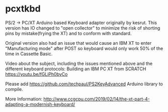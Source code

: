 # pcxtkbd

PS/2 -> PC/XT Arduino based Keyboard adapter originally by kesrut. 
This version has IO changed to "open collector" to minimize the risk of shorting pins by mistake(frying the XT) and to conform with standard. 

Original version also had an issue that would cause an IBM XT to enter "Manufacturing mode" after POST so keyboard would only work 50% of the time in Cassette Basic. 

Video about the subject, including the issues mentioned above and the different keyboard protocols:
Building an IBM PC XT from SCRATCH
https://youtu.be/fGLiPh0byCo

Please add https://github.com/techpaul/PS2KeyAdvanced Arduino library to compile.

More Information: http://www.ccgcpu.com/2019/02/14/the-xt-part-4-adapting-a-modernish-keyboard/

